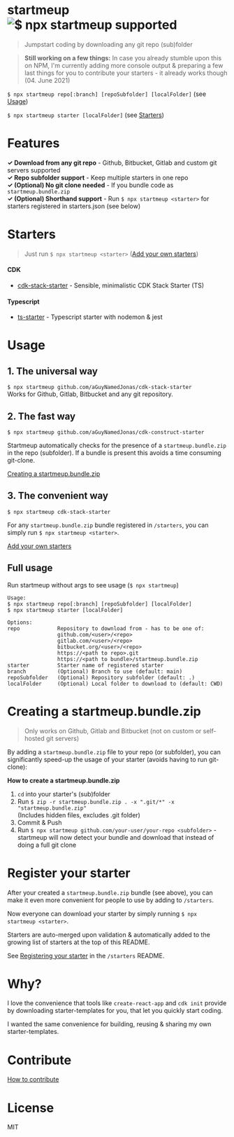 # startmeup ![$ npx startmeup supported](https://img.shields.io/static/v1?label=$npx%20startmeup%20&color=CB3837&logo=npm&message=<starter>)
> Jumpstart coding by downloading any git repo (sub)folder

> **Still working on a few things:** In case you already stumble upon this on NPM, I'm currently adding more console output & preparing a few last things for you to contribute your starters - it already works though (04. June 2021)

`$ npx startmeup repo[:branch] [repoSubfolder] [localFolder]` (see [Usage](#usage))  

`$ npx startmeup starter [localFolder]` (see [Starters](#starters))

# Features
**✓ Download from any git repo** - Github, Bitbucket, Gitlab and custom git servers supported  
**✓ Repo subfolder support** - Keep multiple starters in one repo  
**✓ (Optional) No git clone needed** - If you bundle code as `startmeup.bundle.zip`  
**✓ (Optional) Shorthand support** - Run `$ npx startmeup <starter>` for starters registered in starters.json (see below)

# Starters
> Just run `$ npx startmeup <starter>` ([Add your own starters](#add-your-own-starters))





<!---STARTER_LIST_START-->
#### **CDK**
* [cdk-stack-starter](https://github.com/aGuyNamedJonas/cdk-stack-starter) - Sensible, minimalistic CDK Stack Starter (TS)  
#### **Typescript**
* [ts-starter](https://github.com/aGuyNamedJonas/ts-starter) - Typescript starter with nodemon & jest  
<!---STARTER_LIST_END-->





# Usage
## 1. The universal way
`$ npx startmeup github.com/aGuyNamedJonas/cdk-stack-starter`  
Works for Github, Gitlab, Bitbucket and any git repository.

## 2. The fast way
`$ npx startmeup github.com/aGuyNamedJonas/cdk-construct-starter`  

Startmeup automatically checks for the presence of a `startmeup.bundle.zip` in the repo (subfolder). If a bundle is present this avoids a time consuming git-clone.

[Creating a startmeup.bundle.zip](#creating-a-startmeup.bundle.zip)

## 3. The convenient way
`$ npx startmeup cdk-stack-starter`  

For any `startmeup.bundle.zip` bundle registered in `/starters`, you can simply run `$ npx startmeup <starter>`.  

[Add your own starters](#add-your-own-starters)

## Full usage
Run startmeup without args to see usage (`$ npx startmeup`)  
```
Usage:
$ npx startmeup repo[:branch] [repoSubfolder] [localFolder]
$ npx startmeup starter [localFolder]

Options:
repo            Repository to download from - has to be one of:
                github.com/<user>/<repo>
                gitlab.com/<user>/<repo>
                bitbucket.org/<user>/<repo>
                https://<path to repo>.git
                https://<path to bundle>/startmeup.bundle.zip
starter         Starter name of registered starter
branch          (Optional) Branch to use (default: main)
repoSubfolder   (Optional) Repository subfolder (default: .)
localFolder     (Optional) Local folder to download to (default: CWD)
```

# Creating a startmeup.bundle.zip
> Only works on Github, Gitlab and Bitbucket (not on custom or self-hosted git servers)  

By adding a `startmeup.bundle.zip` file to your repo (or subfolder), you can significantly speed-up the usage of your starter (avoids having to run git-clone):

**How to create a startmeup.bundle.zip**  
1. `cd` into your starter's (sub)folder  
2. Run `$ zip -r startmeup.bundle.zip . -x ".git/*" -x "startmeup.bundle.zip"`  
(Includes hidden files, excludes .git folder)
3. Commit & Push
4. Run `$ npx startmeup github.com/your-user/your-repo <subfolder>` - startmeup will now detect your bundle and download that instead of doing a full git clone

# Register your starter
After your created a `startmeup.bundle.zip` bundle (see above), you can make it even more convenient for people to use by adding to `/starters`.

Now everyone can download your starter by simply running `$ npx startmeup <starter>`.

Starters are auto-merged upon validation & automatically added to the growing list of starters at the top of this README.

See [Registering your starter](./starters/README.md) in the `/starters` README.

# Why?
I love the convenience that tools like `create-react-app` and `cdk init` provide by downloading starter-templates for you, that let you quickly start coding.  

I wanted the same convenience for building, reusing & sharing my own starter-templates.

# Contribute
[How to contribute](./CONTRIBUTING.md)

# License
MIT
